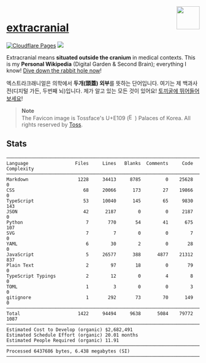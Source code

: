 <img style="vertical-align:middle;" align="right" src="https://user-images.githubusercontent.com/31657298/219600737-bf543738-aeaa-4208-bf78-9e421d211104.png" width="60px">

# [extracranial](https://cho.sh)

[![Cloudflare Pages](https://img.shields.io/website?down_color=lightgray&down_message=Offline&label=Cloudflare%20Pages&logo=Cloudflare%20Pages&logoColor=white&up_color=%23F38020&up_message=Online&url=https%3A%2F%2Fcho.sh)](https://dash.cloudflare.com/b3fd9c9d6ad1bc778e56659fccb63f7f/pages/view/memex)
[![](https://img.shields.io/badge/dynamic/json?color=%23FF4F64&logoColor=white&label=Pageviews&&logo=simple%20analytics&&style=flat&query=pageviews&url=https%3A%2F%2Fsimpleanalytics.com%2Fcho.sh.json%3Fversion%3D5%26fields%3Dpageviews%26timezone%3DAmerica%2FLos_Angeles%26start%3D2020-01-01%26end%3Dyesterday%26info%3Dfalse)](https://simpleanalytics.com/cho.sh)

Extracranial means **situated outside the cranium** in medical contexts. This is my **Personal Wikipedia** (Digital Garden & Second Brain); everything I know! [Dive down the rabbit hole now](https://cho.sh/random)!

엑스트라크래니얼은 의학에서 **두개(頭蓋) 외부**를 뜻하는 단어입니다. 여기는 제 백과사전(디지털 가든, 두번째 뇌)입니다. 제가 알고 있는 모든 것이 있어요! [토끼굴에 뛰어들어 보세요](https://cho.sh/random)!

> **Note**<br/>
> The Favicon image is Tossface's U+E109 (<img alt="Emoji of 'Places of Korea'" style="width: 16px;" src="https://tossface.cho.sh/_next/static/media/uE109.6c3b1a13.svg"/>) Palaces of Korea. All rights reserved by [Toss](https://toss.im/tossface).

## Stats

```
───────────────────────────────────────────────────────────────────────────────
Language                 Files     Lines   Blanks  Comments     Code Complexity
───────────────────────────────────────────────────────────────────────────────
Markdown                  1228     34413     8785         0    25628          0
CSS                         68     20066      173        27    19866          0
TypeScript                  53     10040      145        65     9830        143
JSON                        42      2187        0         0     2187          0
Python                       7       770       54        41      675        107
SVG                          7         7        0         0        7          0
YAML                         6        30        2         0       28          0
JavaScript                   5     26577      388      4877    21312        837
Plain Text                   2        97       18         0       79          0
TypeScript Typings           2        12        0         4        8          0
TOML                         1         3        0         0        3          0
gitignore                    1       292       73        70      149          0
───────────────────────────────────────────────────────────────────────────────
Total                     1422     94494     9638      5084    79772       1087
───────────────────────────────────────────────────────────────────────────────
Estimated Cost to Develop (organic) $2,682,491
Estimated Schedule Effort (organic) 20.01 months
Estimated People Required (organic) 11.91
───────────────────────────────────────────────────────────────────────────────
Processed 6437686 bytes, 6.438 megabytes (SI)
───────────────────────────────────────────────────────────────────────────────

```

